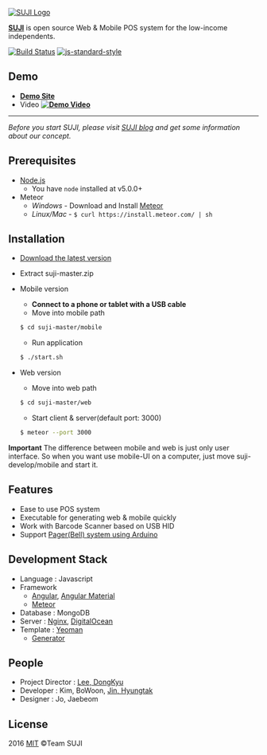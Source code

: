 [![SUJI Logo](https://cloud.githubusercontent.com/assets/7614353/13729008/4fe94b6a-e96d-11e5-8fbd-e2b886f5b98d.png)](http://naver-d2-suji.github.io/suji)

**[SUJI](http://naver-d2-suji.github.io/suji)** is open source Web & Mobile POS system for the low-income independents.

  [![Build Status](https://travis-ci.org/naver-d2-suji/suji.svg)](https://travis-ci.org/naver-d2-suji/suji) 
  [![js-standard-style][standard-image]][standard-url]
  
## Demo
 * [**Demo Site**](http://suji.io)
 * Video [**![Demo Video](https://cloud.githubusercontent.com/assets/7614353/13727892/3555f4b2-e948-11e5-9180-b68ea25b00df.PNG)**](https://youtu.be/MwMT5YzClQQ)
 
-------

*Before you start SUJI, please visit [SUJI blog](http://naver-d2-suji.github.io/suji) and get some information about our concept.*

## Prerequisites
* [Node.js](https://nodejs.org/en/download/)
    - You have `node` installed at v5.0.0+
* Meteor
    - *Windows* -  Download and Install [Meteor](https://www.meteor.com/)
    - *Linux/Mac* - `$ curl https://install.meteor.com/ | sh`

## Installation
* [Download the latest version](https://github.com/naver-d2-suji/suji/archive/master.zip)
* Extract suji-master.zip

* Mobile version
  - **Connect to a phone or tablet with a USB cable**
  - Move into mobile path
  ```sh
  $ cd suji-master/mobile
  ```
  - Run application
  ```sh
  $ ./start.sh
  ```
  
* Web version
  - Move into web path
  ```sh
  $ cd suji-master/web
  ```
  - Start client & server(default port: 3000)
  ```sh
  $ meteor --port 3000
  ```
**Important** The difference between mobile and web is just only user interface. So when you want use mobile-UI on a computer, just move suji-develop/mobile and start it.

## Features
* Ease to use POS system
* Executable for generating web & mobile quickly
* Work with Barcode Scanner based on USB HID
* Support [Pager(Bell) system using Arduino](https://github.com/naver-d2-suji/cafe_vibration_bell)

## Development Stack
* Language : Javascript
* Framework
    - [Angular](https://angularjs.org/), [Angular Material](https://github.com/angular/material)
    - [Meteor](https://www.meteor.com/)
* Database : MongoDB
* Server : [Nginx](http://nginx.org/), [DigitalOcean](https://www.digitalocean.com/)
* Template : [Yeoman](http://yeoman.io/)
  - [Generator](https://github.com/ndxbxrme/generator-angular-meteor)


## People
* Project Director : [Lee, DongKyu](http://ledgku.tistory.com)
* Developer : Kim, BoWoon, [Jin, Hyungtak](http://njir.github.io)
* Designer : Jo, Jaebeom

## License
2016 [MIT](http://opensource.org/licenses/mit-license.php) ©Team SUJI


[standard-image]: https://img.shields.io/badge/code%20style-standard-brightgreen.svg?style=flat
[standard-url]: http://standardjs.com/
